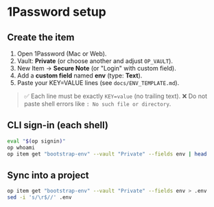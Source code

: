 # 1Password setup

## Create the item
1. Open 1Password (Mac or Web).
2. Vault: **Private** (or choose another and adjust `OP_VAULT`).
3. New Item → **Secure Note** (or "Login" with custom field).
4. Add a **custom field** named **env** (type: **Text**).
5. Paste your KEY=VALUE lines (see `docs/ENV_TEMPLATE.md`).

> ✅ Each line must be exactly `KEY=value` (no trailing text).
> ❌ Do not paste shell errors like `: No such file or directory`.

## CLI sign-in (each shell)
```bash
eval "$(op signin)"
op whoami
op item get "bootstrap-env" --vault "Private" --fields env | head
```

## Sync into a project
```bash
op item get "bootstrap-env" --vault "Private" --fields env > .env
sed -i 's/\r$//' .env
```